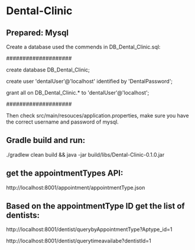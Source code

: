# Dental-Clinic

## Prepared: Mysql
Create a database used the commends in DB_Dental_Clinic.sql:

####################

create database DB_Dental_Clinic; 

create user 'dentalUser'@'localhost' identified by 'DentalPassword';

grant all on DB_Dental_Clinic.* to 'dentalUser'@'localhost';

####################

Then check src/main/resouces/application.properties, make sure you have the correct username and password of mysql.

## Gradle build and run:

./gradlew clean build && java -jar build/libs/Dental-Clinic-0.1.0.jar


## get the appointmentTypes API: 
http://localhost:8001/appointment/appointmentType.json

## Based on the appointmentType ID get the list of dentists:
http://localhost:8001/dentist/querybyAppointmentType?Aptype_id=1 

http://localhost:8001/dentist/querytimeavailabe?dentistId=1

